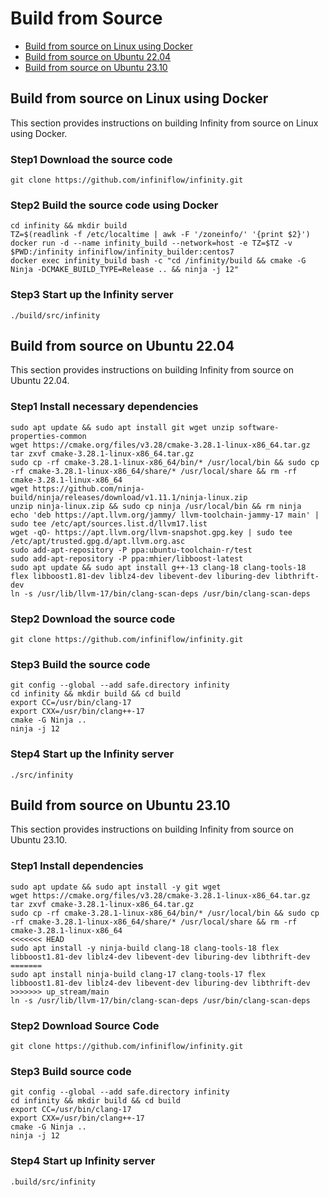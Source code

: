 # Build from Source

- [Build from source on Linux using Docker](#build-from-source-on-linux-using-docker)
- [Build from source on Ubuntu 22.04](#build-from-source-on-ubuntu-2204)
- [Build from source on Ubuntu 23.10](#build-from-source-on-ubuntu-2310)

## Build from source on Linux using Docker

This section provides instructions on building Infinity from source on Linux using Docker.

### Step1 Download the source code

```shell
git clone https://github.com/infiniflow/infinity.git
```

### Step2 Build the source code using Docker

```shell
cd infinity && mkdir build
TZ=$(readlink -f /etc/localtime | awk -F '/zoneinfo/' '{print $2}')
docker run -d --name infinity_build --network=host -e TZ=$TZ -v $PWD:/infinity infiniflow/infinity_builder:centos7
docker exec infinity_build bash -c "cd /infinity/build && cmake -G Ninja -DCMAKE_BUILD_TYPE=Release .. && ninja -j 12"
```

### Step3 Start up the Infinity server

```shell
./build/src/infinity
```

## Build from source on Ubuntu 22.04

This section provides instructions on building Infinity from source on Ubuntu 22.04.

### Step1 Install necessary dependencies

```shell
sudo apt update && sudo apt install git wget unzip software-properties-common
wget https://cmake.org/files/v3.28/cmake-3.28.1-linux-x86_64.tar.gz
tar zxvf cmake-3.28.1-linux-x86_64.tar.gz
sudo cp -rf cmake-3.28.1-linux-x86_64/bin/* /usr/local/bin && sudo cp -rf cmake-3.28.1-linux-x86_64/share/* /usr/local/share && rm -rf cmake-3.28.1-linux-x86_64
wget https://github.com/ninja-build/ninja/releases/download/v1.11.1/ninja-linux.zip
unzip ninja-linux.zip && sudo cp ninja /usr/local/bin && rm ninja
echo 'deb https://apt.llvm.org/jammy/ llvm-toolchain-jammy-17 main' | sudo tee /etc/apt/sources.list.d/llvm17.list
wget -qO- https://apt.llvm.org/llvm-snapshot.gpg.key | sudo tee /etc/apt/trusted.gpg.d/apt.llvm.org.asc
sudo add-apt-repository -P ppa:ubuntu-toolchain-r/test
sudo add-apt-repository -P ppa:mhier/libboost-latest
sudo apt update && sudo apt install g++-13 clang-18 clang-tools-18 flex libboost1.81-dev liblz4-dev libevent-dev liburing-dev libthrift-dev
ln -s /usr/lib/llvm-17/bin/clang-scan-deps /usr/bin/clang-scan-deps
```

### Step2 Download the source code

```shell
git clone https://github.com/infiniflow/infinity.git
```

### Step3 Build the source code

```shell
git config --global --add safe.directory infinity
cd infinity && mkdir build && cd build
export CC=/usr/bin/clang-17
export CXX=/usr/bin/clang++-17
cmake -G Ninja ..
ninja -j 12
```

### Step4 Start up the Infinity server

```shell
./src/infinity
```


## Build from source on Ubuntu 23.10

This section provides instructions on building Infinity from source on Ubuntu 23.10.

### Step1 Install dependencies

```shell
sudo apt update && sudo apt install -y git wget
wget https://cmake.org/files/v3.28/cmake-3.28.1-linux-x86_64.tar.gz
tar zxvf cmake-3.28.1-linux-x86_64.tar.gz
sudo cp -rf cmake-3.28.1-linux-x86_64/bin/* /usr/local/bin && sudo cp -rf cmake-3.28.1-linux-x86_64/share/* /usr/local/share && rm -rf cmake-3.28.1-linux-x86_64
<<<<<<< HEAD
sudo apt install -y ninja-build clang-18 clang-tools-18 flex libboost1.81-dev liblz4-dev libevent-dev liburing-dev libthrift-dev
=======
sudo apt install ninja-build clang-17 clang-tools-17 flex libboost1.81-dev liblz4-dev libevent-dev liburing-dev libthrift-dev
>>>>>>> up_stream/main
ln -s /usr/lib/llvm-17/bin/clang-scan-deps /usr/bin/clang-scan-deps
```

### Step2 Download Source Code

```shell
git clone https://github.com/infiniflow/infinity.git
```

### Step3 Build source code

```shell
git config --global --add safe.directory infinity
cd infinity && mkdir build && cd build
export CC=/usr/bin/clang-17
export CXX=/usr/bin/clang++-17
cmake -G Ninja ..
ninja -j 12
```

### Step4 Start up Infinity server

```shell
.build/src/infinity
```

